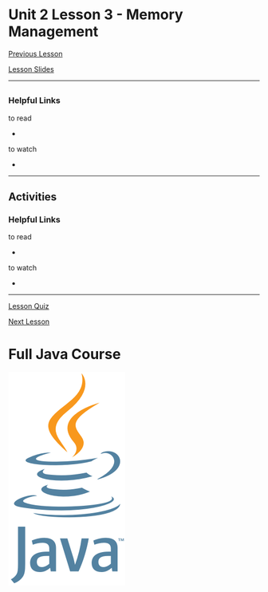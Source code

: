 # Unit 2 Lesson 3 - Memory Management

[Previous Lesson](https://github.com/Kevin-Lago/java-course-guide/tree/master/unit_2_understanding_java/lesson_2_classes_and_objects)

[Lesson Slides](https://docs.google.com/presentation/d/1bgf1TdXBwub1hP4a1NZaYvwGR_RWq46eDDpwZIX4G9g/edit?usp=sharing)

---
##

### Helpful Links

to read

- []()

to watch

- []()

---
## Activities

### Helpful Links

to read

- []()

to watch

- []()

---

[Lesson Quiz]()

[Next Lesson](https://github.com/Kevin-Lago/java-course-guide/tree/master/unit_2_understanding_java/lesson_4_class_design)

# Full Java Course

<a href="https://github.com/Kevin-Lago/java_full_course">
	<img src="../../java_logo.png" />
</a>

